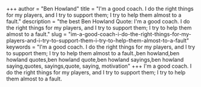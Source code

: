 +++
author = "Ben Howland"
title = "I'm a good coach. I do the right things for my players, and I try to support them; I try to help them almost to a fault."
description = "the best Ben Howland Quote: I'm a good coach. I do the right things for my players, and I try to support them; I try to help them almost to a fault."
slug = "im-a-good-coach-i-do-the-right-things-for-my-players-and-i-try-to-support-them-i-try-to-help-them-almost-to-a-fault"
keywords = "I'm a good coach. I do the right things for my players, and I try to support them; I try to help them almost to a fault.,ben howland,ben howland quotes,ben howland quote,ben howland sayings,ben howland saying,quotes, sayings,quote, saying, motivation"
+++
I'm a good coach. I do the right things for my players, and I try to support them; I try to help them almost to a fault.
